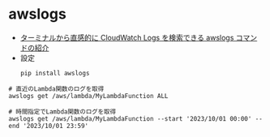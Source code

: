 # awslogs

- [ターミナルから直感的に CloudWatch Logs を検索できる awslogs コマンドの紹介](https://dev.classmethod.jp/articles/show-cloudwatch-logs-with-awslogs-command/)
- 設定
  ```
  pip install awslogs
  ```

```
# 直近のLambda関数のログを取得
awslogs get /aws/lambda/MyLambdaFunction ALL

# 時間指定でLambda関数のログを取得
awslogs get /aws/lambda/MyLambdaFunction --start '2023/10/01 00:00' --end '2023/10/01 23:59'
```
